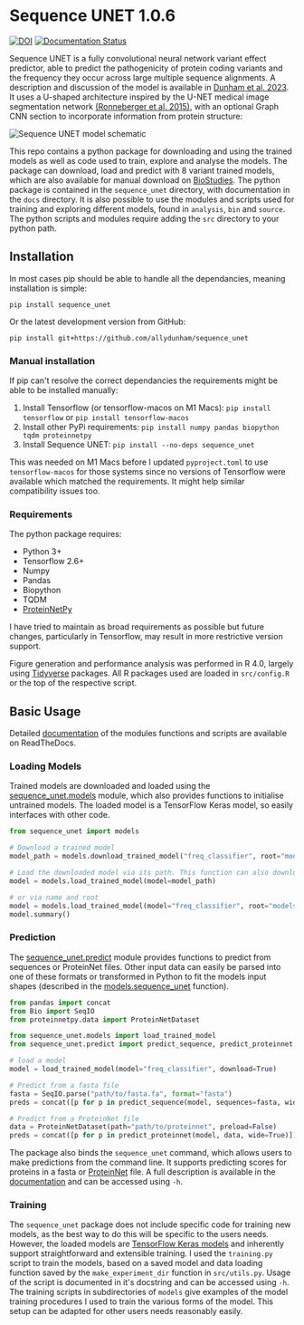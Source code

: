 # Sequence UNET 1.0.6
<!-- badges: start -->
[![DOI](https://zenodo.org/badge/370484533.svg)](https://zenodo.org/badge/latestdoi/370484533)
[![Documentation Status](https://readthedocs.org/projects/sequence-unet/badge/?version=latest)](https://sequence-unet.readthedocs.io/en/latest/?badge=latest)
<!-- badges: end -->

Sequence UNET is a fully convolutional neural network variant effect predictor, able to predict the pathogenicity of protein coding variants and the frequency they occur across large multiple sequence alignments.
A description and discussion of the model is available in [Dunham et al. 2023](https://genomebiology.biomedcentral.com/articles/10.1186/s13059-023-02948-3).
It uses a U-shaped architecture inspired by the U-NET medical image segmentation network [(Ronneberger et al. 2015)](http://arxiv.org/abs/1505.04597), with an optional Graph CNN section to incorporate information from protein structure:

![Sequence UNET model schematic](figures/model_schematic.png)

This repo contains a python package for downloading and using the trained models as well as code used to train, explore and analyse the models.
The package can download, load and predict with 8 variant trained models, which are also available for manual download on [BioStudies](https://www.ebi.ac.uk/biostudies/studies/S-BSST732).
The python package is contained in the `sequence_unet` directory, with documentation in the `docs` directory.
It is also possible to use the modules and scripts used for training and exploring different models, found in `analysis`, `bin` and `source`.
The python scripts and modules require adding the `src` directory to your python path.

## Installation

In most cases pip should be able to handle all the dependancies, meaning installation is simple:

`pip install sequence_unet`

Or the latest development version from GitHub:

`pip install git+https://github.com/allydunham/sequence_unet`

### Manual installation

If pip can't resolve the correct dependancies the requirements might be able to be installed manually:

1. Install Tensorflow (or tensorflow-macos on M1 Macs): `pip install tensorflow` or `pip install tensorflow-macos`
2. Install other PyPi requirements: `pip install numpy pandas biopython tqdm proteinnetpy`
3. Install Sequence UNET: `pip install --no-deps sequence_unet`

This was needed on M1 Macs before I updated `pyproject.toml` to use `tensorflow-macos` for those systems since no versions of Tensorflow were available which matched the requirements.
It might help similar compatibility issues too.

### Requirements

The python package requires:

* Python 3+
* Tensorflow 2.6+
* Numpy
* Pandas
* Biopython
* TQDM
* [ProteinNetPy](https://github.com/allydunham/proteinnetpy)

I have tried to maintain as broad requirements as possible but future changes, particularly in Tensorflow, may result in more restrictive version support.

Figure generation and performance analysis was performed in R 4.0, largely using [Tidyverse](https://www.tidyverse.org/) packages.
All R packages used are loaded in `src/config.R` or the top of the respective script.

## Basic Usage

Detailed [documentation](https://sequence-unet.readthedocs.io/en/latest/) of the modules functions and scripts are available on ReadTheDocs.

### Loading Models

Trained models are downloaded and loaded using the [sequence_unet.models](https://sequence-unet.readthedocs.io/en/latest/models.html) module, which also provides functions to initialise untrained models.
The loaded model is a TensorFlow Keras model, so easily interfaces with other code.

```python
from sequence_unet import models

# Download a trained model
model_path = models.download_trained_model("freq_classifier", root="models", model_format="tf")

# Load the downloaded model via its path. This function can also download the model if not found
model = models.load_trained_model(model=model_path)

# or via name and root
model = models.load_trained_model(model="freq_classifier", root="models")
model.summary()
```

### Prediction

The [sequence_unet.predict](https://sequence-unet.readthedocs.io/en/latest/predict.html) module provides functions to predict from sequences or ProteinNet files.
Other input data can easily be parsed into one of these formats or transformed in Python to fit the models input shapes (described in the [models.sequence_unet](https://sequence-unet.readthedocs.io/en/latest/models.html#sequence_unet.models.sequence_unet) function).

```python
from pandas import concat
from Bio import SeqIO
from proteinnetpy.data import ProteinNetDataset

from sequence_unet.models import load_trained_model
from sequence_unet.predict import predict_sequence, predict_proteinnet

# load a model
model = load_trained_model(model="freq_classifier", download=True)

# Predict from a fasta file
fasta = SeqIO.parse("path/to/fasta.fa", format="fasta")
preds = concat([p for p in predict_sequence(model, sequences=fasta, wide=True)])

# Predict from a ProteinNet file
data = ProteinNetDataset(path="path/to/proteinnet", preload=False)
preds = concat([p for p in predict_proteinnet(model, data, wide=True)])
```

The package also binds the `sequence_unet` command, which allows users to make predictions from the command line.
It supports predicting scores for proteins in a fasta or [ProteinNet](https://github.com/aqlaboratory/proteinnet/) file.
A full description is available in the [documentation](https://sequence-unet.readthedocs.io/en/latest/scripts.html) and can be accessed using `-h`.

### Training

The `sequence_unet` package does not include specific code for training new models, as the best way to do this will be specific to the users needs.
However, the loaded models are [TensorFlow Keras models](https://www.tensorflow.org/api_docs/python/tf/keras/Model) and inherently support straightforward and extensible training.
I used the `training.py` script to train the models, based on a saved model and data loading function saved by the `make_experiment_dir` function in `src/utils.py`.
Usage of the script is documented in it's docstring and can be accessed using `-h`.
The training scripts in subdirectories of `models` give examples of the model training procedures I used to train the various forms of the model.
This setup can be adapted for other users needs reasonably easily.
